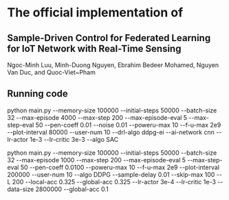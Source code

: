 # The official implementation of 
## Sample-Driven Control for Federated Learning for IoT Network with Real-Time Sensing 
Ngoc-Minh Luu, Minh-Duong Nguyen, Ebrahim Bedeer Mohamed, Nguyen Van Duc, and Quoc-Viet~Pham

## Running code
python main.py --memory-size 100000 --initial-steps 50000 --batch-size 32 --max-episode 4000 --max-step 200 --max-episode-eval 5 --max-step-eval 50 --pen-coeff 0.01 --noise 0.01 --poweru-max 10 --f-u-max 2e9  --plot-interval 80000 --user-num 10 --drl-algo ddpg-ei --ai-network cnn --lr-actor 1e-3 --lr-critic 3e-3 --algo SAC

 python main.py --memory-size 100000 --initial-steps 50000 --batch-size 32 --max-episode 1000 --max-step 200 --max-episode-eval 5 --max-step-eval 50 --pen-coeff 0.0100 --poweru-max 10 --f-u-max 2e9 --plot-interval 200000 --user-num 10 --algo DDPG --sample-delay 0.01 --skip-max 100 --L 200 --local-acc 0.325 --global-acc 0.325 --lr-actor 3e-4 --lr-critic 1e-3 --data-size 2800000 --global-acc 0.1
